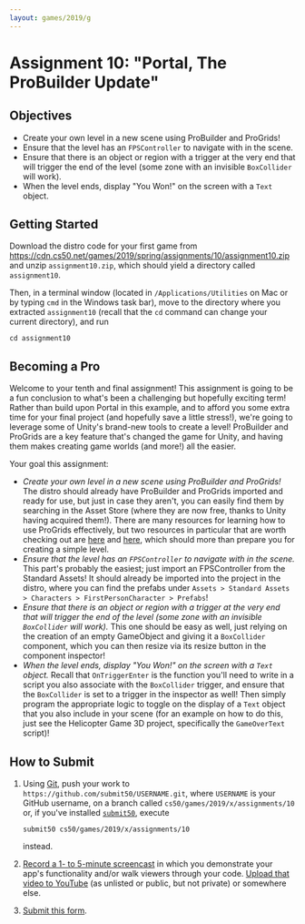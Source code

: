 ```yaml
---
layout: games/2019/g
---
```


# Assignment 10: "Portal, The ProBuilder Update"

## Objectives

* Create your own level in a new scene using ProBuilder and ProGrids!
* Ensure that the level has an `FPSController` to navigate with in the scene.
* Ensure that there is an object or region with a trigger at the very end that will trigger the end of the level (some zone with an invisible `BoxCollider` will work).
* When the level ends, display "You Won!" on the screen with a `Text` object.

## Getting Started

Download the distro code for your first game from <https://cdn.cs50.net/games/2019/spring/assignments/10/assignment10.zip> and unzip `assignment10.zip`, which should yield a directory called `assignment10`.

Then, in a terminal window (located in `/Applications/Utilities` on Mac or by typing
`cmd` in the Windows task bar), move to the directory where you extracted `assignment10`
(recall that the `cd` command can change your current directory), and run

```
cd assignment10
```

## Becoming a Pro

Welcome to your tenth and final assignment! This assignment is going to be a fun conclusion to what's been a challenging but hopefully exciting term! Rather than build upon Portal in this example, and to afford you some extra time for your final project (and hopefully save a little stress!), we're going to leverage some of Unity's brand-new tools to create a level! ProBuilder and ProGrids are a key feature that's changed the game for Unity, and having them makes creating game worlds (and more!) all the easier.

Your goal this assignment:

* *Create your own level in a new scene using ProBuilder and ProGrids!* The distro should already have ProBuilder and ProGrids imported and ready for use, but just in case they aren't, you can easily find them by searching in the Asset Store (where they are now free, thanks to Unity having acquired them!). There are many resources for learning how to use ProGrids effectively, but two resources in particular that are worth checking out are [here](https://www.youtube.com/watch?v=PUSOg5YEflM) and [here](https://procore3d.github.io/probuilder2/), which should more than prepare you for creating a simple level.
* *Ensure that the level has an `FPSController` to navigate with in the scene.* This part's probably the easiest; just import an FPSController from the Standard Assets! It should already be imported into the project in the distro, where you can find the prefabs under `Assets > Standard Assets > Characters > FirstPersonCharacter > Prefabs`!
* *Ensure that there is an object or region with a trigger at the very end that will trigger the end of the level (some zone with an invisible `BoxCollider` will work).* This one should be easy as well, just relying on the creation of an empty GameObject and giving it a `BoxCollider` component, which you can then resize via its resize button in the component inspector!
* *When the level ends, display "You Won!" on the screen with a `Text` object.* Recall that `OnTriggerEnter` is the function you'll need to write in a script you also associate with the `BoxCollider` trigger, and ensure that the `BoxCollider` is set to a trigger in the inspector as well! Then simply program the appropriate logic to toggle on the display of a `Text` object that you also include in your scene (for an example on how to do this, just see the Helicopter Game 3D project, specifically the `GameOverText` script)!


## How to Submit

1. Using [Git](https://git-scm.com/downloads), push your work to `https://github.com/submit50/USERNAME.git`, where `USERNAME` is your GitHub username, on a branch called `cs50/games/2019/x/assignments/10` or, if you've installed [`submit50`](https://cs50.readthedocs.io/submit50/), execute

   ```
   submit50 cs50/games/2019/x/assignments/10
   ```

   instead.
1. [Record a 1- to 5-minute screencast](https://www.howtogeek.com/205742/how-to-record-your-windows-mac-linux-android-or-ios-screen/) in which you demonstrate your app's functionality and/or walk viewers through your code. [Upload that video to YouTube](https://www.youtube.com/upload) (as unlisted or public, but not private) or somewhere else.
1. [Submit this form](https://forms.cs50.io/3f2958dd-e506-4232-970c-c51c62b94ae1).

